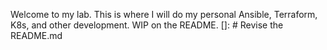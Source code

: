 Welcome to my lab. This is where I will do my personal Ansible, Terraform, K8s, and other development. WIP on the README.
[]: # Revise the README.md